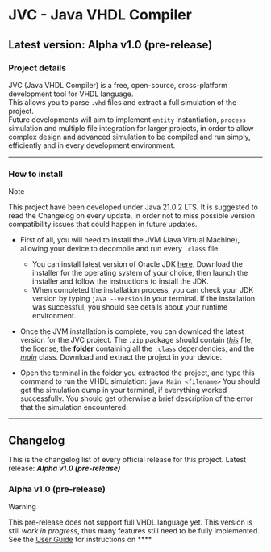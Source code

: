 # JVC - Java VHDL Compiler
## Latest version: Alpha v1.0 (pre-release)

### Project details
JVC (Java VHDL Compiler) is a free, open-source, cross-platform development tool for VHDL language.<br>
This allows you to parse `.vhd` files and extract a full simulation of the project.<br>
Future developments will aim to implement `entity` instantiation, `process` simulation and multiple file integration for larger projects, in order to allow complex design and advanced simulation to be compiled and run simply, efficiently and in every development environment.

<hr>

### How to install
>[!NOTE]
> This project have been developed under Java 21.0.2 LTS. It is suggested to read the Changelog on every update, in order not to miss possible version compatibility issues that could happen in future updates.

* First of all, you will need to install the JVM (Java Virtual Machine), allowing your device to decompile and run every `.class` file.
    * You can install latest version of Oracle JDK [here](https://www.oracle.com/it/java/technologies/downloads/). Download the installer for the operating system of your choice, then launch the installer and follow the instructions to install the JDK.
    * When completed the installation process, you can check your JDK version by typing ` java --version ` in your terminal. If the installation was successful, you should see details about your runtime environment.

* Once the JVM installation is complete, you can download the latest version for the JVC project. The `.zip` package should contain [*this*](./README.md) file, the [license](./LICENSE), the [**folder**](./jvc/) containing all the `.class` dependencies, and the [*main*](./Main.class) class. Download and extract the project in your device.

* Open the terminal in the folder you extracted the project, and type this command to run the VHDL simulation:
``` java Main <filename> ```
You should get the simulation dump in your terminal, if everything worked successfully. You should get otherwise a brief description of the error that the simulation encountered.

<hr>

## Changelog
This is the changelog list of every official release for this project. Latest release: ***Alpha v1.0 (pre-release)***

### Alpha v1.0 (pre-release)
>[!WARNING]
> This pre-release does not support full VHDL language yet. This version is still *work in progress*, thus many features still need to be fully implemented.
See the [User Guide](./USER-GUIDE.md) for instructions on ****